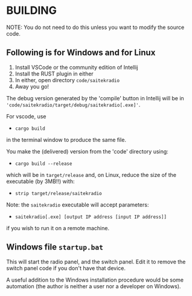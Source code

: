 # BUILDING

NOTE: You do not need to do this unless you want to modify the source code.

## Following is for Windows and for Linux

1. Install VSCode or the community edition of Intellij
2. Install the RUST plugin in either
3. In either, open directory `code/saitekradio`
5. Away you go!

The debug version generated by the 'compile' button in Intellij will be in
`'code/saitekradio/target/debug/saitekradio[.exe]'`. 

For vscode, use 

- `cargo build`

in the terminal window to produce the same file.

You make the (delivered) version from the 'code' directory using:

- `cargo build --release`

which will be in `target/release`
and, on Linux, reduce the size of the executable (by 3MB!!) with:

- `strip target/release/saitekradio`


Note: the `saitekradio` executable will accept parameters:

- `saitekradio[.exe] [output IP address [input IP address]]`

if you wish to run it on a remote machine.

## Windows file `startup.bat`

This will start the radio panel, and the switch panel. Edit it to remove the switch panel code if
you don't have that device.

A useful addition to the Windows installation procedure would be some automation (the author is
neither a user nor a developer on Windows).

